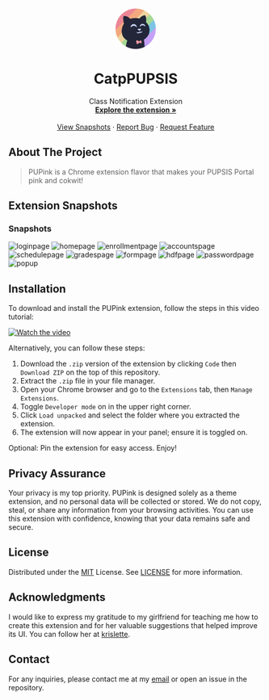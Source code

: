 <a id="readme-top"></a>

<!-- PROJECT LOGO -->
<br />
<div align="center">
  <a href="https://github.com/feiryrej/PUPink">
    <img src="icons/icon144.png" alt="Logo" width="80" height="80">
  </a>

  <h1 align="center">CatpPUPSIS</h1>
  <p align="center">
    Class Notification Extension
    <br />
    <a href="#installation"><strong>Explore the extension »</strong></a>
    <br />
    <br />
    <a href="#extension-snapshots">View Snapshots</a>
    ·
    <a href="https://github.com/feiryrej/PUPink/issues">Report Bug</a>
    ·
    <a href="https://github.com/feiryrej/PUPink/pulls">Request Feature</a>
  </p>
</div>

<!-- ABOUT THE PROJECT -->

## About The Project

> PUPink is a Chrome extension flavor that makes your PUPSIS Portal pink and cokwit!

## Extension Snapshots

### Snapshots
![loginpage](https://github.com/user-attachments/assets/6344d368-dbe3-4304-9566-c2d37a9eb68e)
![homepage](https://github.com/user-attachments/assets/8fd1ec35-c250-45a9-a208-30165016731c)
![enrollmentpage](https://github.com/user-attachments/assets/9ed3012d-cd31-4ef5-a03b-eff9ee4099b6)
![accountspage](https://github.com/user-attachments/assets/127c5f7d-ea7c-4f4d-880e-dd6ef1761607)
![schedulepage](https://github.com/user-attachments/assets/2036b436-8de2-4b60-9db6-ec03bcd9cabf)
![gradespage](https://github.com/user-attachments/assets/dbd543d3-03fa-4c89-9a12-0c9e3bf8b5f8)
![formpage](https://github.com/user-attachments/assets/7deed349-0cc3-4988-a691-89867084210e)
![hdfpage](https://github.com/user-attachments/assets/871ba350-27d0-450d-87fc-df8ec19bab43)
![passwordpage](https://github.com/user-attachments/assets/c574ea82-bc15-4470-8903-04e730eae7db)
![popup](https://github.com/user-attachments/assets/418ffcd2-a11c-4ef3-b4db-6786a06a646d)

## Installation

To download and install the PUPink extension, follow the steps in this video tutorial:

[![Watch the video](https://img.youtube.com/vi/vRuT3vQide8/0.jpg)](https://youtu.be/vRuT3vQide8?si=_QbUSr6CSXfrAafX)

Alternatively, you can follow these steps:

1. Download the `.zip` version of the extension by clicking `Code` then `Download ZIP` on the top of this repository.
2. Extract the `.zip` file in your file manager.
3. Open your Chrome browser and go to the `Extensions` tab, then `Manage Extensions`.
4. Toggle `Developer mode` on in the upper right corner.
5. Click `Load unpacked` and select the folder where you extracted the extension.
6. The extension will now appear in your panel; ensure it is toggled on.

Optional: Pin the extension for easy access. Enjoy!

## Privacy Assurance

Your privacy is my top priority. PUPink is designed solely as a theme extension, and no personal data will be collected or stored. We do not copy, steal, or share any information from your browsing activities. You can use this extension with confidence, knowing that your data remains safe and secure.

## License

Distributed under the [MIT](https://choosealicense.com/licenses/mit/) License. See [LICENSE](LICENSE) for more information.

## Acknowledgments

I would like to express my gratitude to my girlfriend for teaching me how to create this extension and for her valuable suggestions that helped improve its UI. You can follow her at [krislette](https://github.com/krislette).

## Contact

For any inquiries, please contact me at my [email](rejinimikasi06@gmail.com) or open an issue in the repository.

